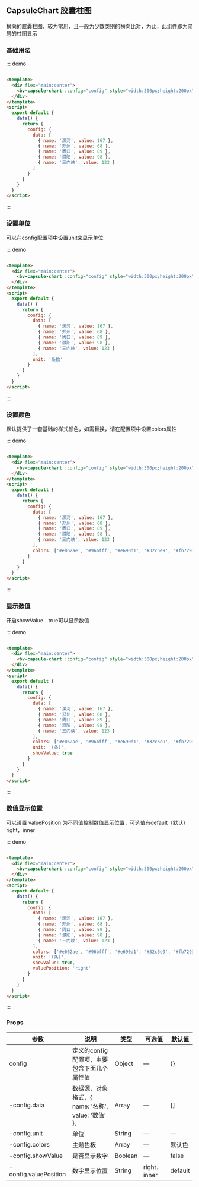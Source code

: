 ## CapsuleChart 胶囊柱图

横向的胶囊柱图，较为常用，且一般为少数类别的横向比对，为此，此组件即为简易的柱图显示

### 基础用法

::: demo

```html

<template>
  <div flex="main:center">
    <bv-capsule-chart :config="config" style="width:300px;height:200px"></bv-capsule-chart>
  </div>
</template>
<script>
  export default {
    data() {
      return {
        config: {
          data: [
            { name: '漯河', value: 167 },
            { name: '郑州', value: 68 },
            { name: '周口', value: 89 },
            { name: '濮阳', value: 98 },
            { name: '三门峡', value: 123 }
          ]
        }
      }
    }
  }
</script>
```

:::

### 设置单位

可以在config配置项中设置unit来显示单位

::: demo

```html

<template>
  <div flex="main:center">
    <bv-capsule-chart :config="config" style="width:300px;height:200px"></bv-capsule-chart>
  </div>
</template>
<script>
  export default {
    data() {
      return {
        config: {
          data: [
            { name: '漯河', value: 167 },
            { name: '郑州', value: 68 },
            { name: '周口', value: 89 },
            { name: '濮阳', value: 98 },
            { name: '三门峡', value: 123 }
          ],
          unit: '条数'
        }
      }
    }
  }
</script>
```

:::

### 设置颜色

默认提供了一套基础的样式颜色，如需替换，请在配置项中设置colors属性

::: demo

```html

<template>
  <div flex="main:center">
    <bv-capsule-chart :config="config" style="width:300px;height:200px"></bv-capsule-chart>
  </div>
</template>
<script>
  export default {
    data() {
      return {
        config: {
          data: [
            { name: '漯河', value: 167 },
            { name: '郑州', value: 68 },
            { name: '周口', value: 89 },
            { name: '濮阳', value: 98 },
            { name: '三门峡', value: 123 }
          ],
          colors: ['#e062ae', '#96bfff', '#e690d1', '#32c5e9', '#fb7293'],
        }
      }
    }
  }
</script>
```

:::

### 显示数值

开启showValue：true可以显示数值

::: demo

```html

<template>
  <div flex="main:center">
    <bv-capsule-chart :config="config" style="width:300px;height:200px"></bv-capsule-chart>
  </div>
</template>
<script>
  export default {
    data() {
      return {
        config: {
          data: [
            { name: '漯河', value: 167 },
            { name: '郑州', value: 68 },
            { name: '周口', value: 89 },
            { name: '濮阳', value: 98 },
            { name: '三门峡', value: 123 }
          ],
          colors: ['#e062ae', '#96bfff', '#e690d1', '#32c5e9', '#fb7293'],
          unit: '(条)',
          showValue: true
        }
      }
    }
  }
</script>
```

:::

### 数值显示位置

可以设置 valuePosition 为不同值控制数值显示位置，可选值有default（默认）right，inner

::: demo

```html

<template>
  <div flex="main:center">
    <bv-capsule-chart :config="config" style="width:300px;height:200px"></bv-capsule-chart>
  </div>
</template>
<script>
  export default {
    data() {
      return {
        config: {
          data: [
            { name: '漯河', value: 167 },
            { name: '郑州', value: 68 },
            { name: '周口', value: 89 },
            { name: '濮阳', value: 98 },
            { name: '三门峡', value: 123 }
          ],
          colors: ['#e062ae', '#96bfff', '#e690d1', '#32c5e9', '#fb7293'],
          unit: '(条)',
          showValue: true,
          valuePosition: 'right'
        }
      }
    }
  }
</script>
```

:::

### Props

| 参数     | 说明    | 类型      | 可选值       | 默认值   |
|----------|-------- |---------- |-------------  |-------- |
| config   | 定义的config配置项，主要包含下面几个属性值   | Object  |    —      |     {}     |
| -config.data   | 数据源，对象格式，{ name: '名称', value: '数值' },   | Array  |    —      |    []    |
| -config.unit   | 单位   | String  |    —      |    —      |
| -config.colors   | 主题色板   | Array  |    —      |  默认色     |
| -config.showValue   | 是否显示数字   | Boolean  |    —      |  false     |
| -config.valuePosition   | 数字显示位置   | String  |  right，inner     |  default     |

